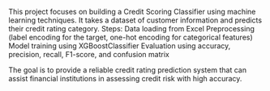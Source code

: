 This project focuses on building a Credit Scoring Classifier using machine learning techniques.
It takes a dataset of customer information and predicts their credit rating category.
Steps:
  Data loading from Excel
  Preprocessing (label encoding for the target, one-hot encoding for categorical features)
  Model training using XGBoostClassifier
  Evaluation using accuracy, precision, recall, F1-score, and confusion matrix

The goal is to provide a reliable credit rating prediction system that can assist financial institutions in assessing credit risk with high accuracy.

